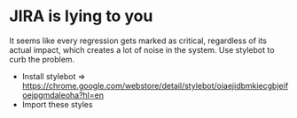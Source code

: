 # JIRA is lying to you

It seems like every regression gets marked as critical, regardless of its
actual impact, which creates a lot of noise in the system.  Use stylebot
to curb the problem.

- Install stylebot => https://chrome.google.com/webstore/detail/stylebot/oiaejidbmkiecgbjeifoejpgmdaleoha?hl=en
- Import these styles
